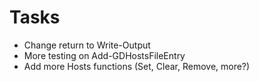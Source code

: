 # Tasks

*   Change return to Write-Output
*   More testing on Add-GDHostsFileEntry
*   Add more Hosts functions (Set, Clear, Remove, more?)